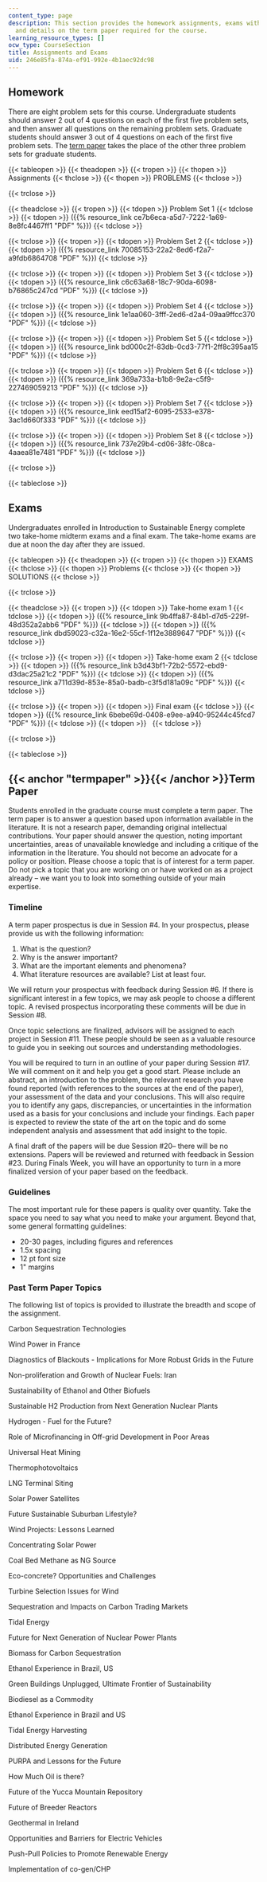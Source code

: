 ```yaml
---
content_type: page
description: This section provides the homework assignments, exams with solutions,
  and details on the term paper required for the course.
learning_resource_types: []
ocw_type: CourseSection
title: Assignments and Exams
uid: 246e85fa-874a-ef91-992e-4b1aec92dc98
---
```


Homework
--------

There are eight problem sets for this course. Undergraduate students should answer 2 out of 4 questions on each of the first five problem sets, and then answer all questions on the remaining problem sets. Graduate students should answer 3 out of 4 questions on each of the first five problem sets. The [term paper](#termpaper) takes the place of the other three problem sets for graduate students.

{{< tableopen >}}
{{< theadopen >}}
{{< tropen >}}
{{< thopen >}}
Assignments
{{< thclose >}}
{{< thopen >}}
PROBLEMS
{{< thclose >}}

{{< trclose >}}

{{< theadclose >}}
{{< tropen >}}
{{< tdopen >}}
Problem Set 1
{{< tdclose >}}
{{< tdopen >}}
({{% resource_link ce7b6eca-a5d7-7222-1a69-8e8fc4467ff1 "PDF" %}})
{{< tdclose >}}

{{< trclose >}}
{{< tropen >}}
{{< tdopen >}}
Problem Set 2
{{< tdclose >}}
{{< tdopen >}}
({{% resource_link 70085153-22a2-8ed6-f2a7-a9fdb6864708 "PDF" %}})
{{< tdclose >}}

{{< trclose >}}
{{< tropen >}}
{{< tdopen >}}
Problem Set 3
{{< tdclose >}}
{{< tdopen >}}
({{% resource_link c6c63a68-18c7-90da-6098-b76865c247cd "PDF" %}})
{{< tdclose >}}

{{< trclose >}}
{{< tropen >}}
{{< tdopen >}}
Problem Set 4
{{< tdclose >}}
{{< tdopen >}}
({{% resource_link 1e1aa060-3fff-2ed6-d2a4-09aa9ffcc370 "PDF" %}})
{{< tdclose >}}

{{< trclose >}}
{{< tropen >}}
{{< tdopen >}}
Problem Set 5
{{< tdclose >}}
{{< tdopen >}}
({{% resource_link bd000c2f-83db-0cd3-77f1-2ff8c395aa15 "PDF" %}})
{{< tdclose >}}

{{< trclose >}}
{{< tropen >}}
{{< tdopen >}}
Problem Set 6
{{< tdclose >}}
{{< tdopen >}}
({{% resource_link 369a733a-b1b8-9e2a-c5f9-227469059213 "PDF" %}})
{{< tdclose >}}

{{< trclose >}}
{{< tropen >}}
{{< tdopen >}}
Problem Set 7
{{< tdclose >}}
{{< tdopen >}}
({{% resource_link eed15af2-6095-2533-e378-3ac1d660f333 "PDF" %}})
{{< tdclose >}}

{{< trclose >}}
{{< tropen >}}
{{< tdopen >}}
Problem Set 8
{{< tdclose >}}
{{< tdopen >}}
({{% resource_link 737e29b4-cd06-38fc-08ca-4aaea81e7481 "PDF" %}})
{{< tdclose >}}

{{< trclose >}}

{{< tableclose >}}

Exams
-----

Undergraduates enrolled in Introduction to Sustainable Energy complete two take-home midterm exams and a final exam. The take-home exams are due at noon the day after they are issued.

{{< tableopen >}}
{{< theadopen >}}
{{< tropen >}}
{{< thopen >}}
EXAMS
{{< thclose >}}
{{< thopen >}}
Problems
{{< thclose >}}
{{< thopen >}}
SOLUTIONS
{{< thclose >}}

{{< trclose >}}

{{< theadclose >}}
{{< tropen >}}
{{< tdopen >}}
Take-home exam 1
{{< tdclose >}}
{{< tdopen >}}
({{% resource_link 9b4ffa87-84b1-d7d5-229f-48d352a2abb6 "PDF" %}})
{{< tdclose >}}
{{< tdopen >}}
({{% resource_link dbd59023-c32a-16e2-55cf-1f12e3889647 "PDF" %}})
{{< tdclose >}}

{{< trclose >}}
{{< tropen >}}
{{< tdopen >}}
Take-home exam 2
{{< tdclose >}}
{{< tdopen >}}
({{% resource_link b3d43bf1-72b2-5572-ebd9-d3dac25a21c2 "PDF" %}})
{{< tdclose >}}
{{< tdopen >}}
({{% resource_link a711d39d-853e-85a0-badb-c3f5d181a09c "PDF" %}})
{{< tdclose >}}

{{< trclose >}}
{{< tropen >}}
{{< tdopen >}}
Final exam
{{< tdclose >}}
{{< tdopen >}}
({{% resource_link 6bebe69d-0408-e9ee-a940-95244c45fcd7 "PDF" %}})
{{< tdclose >}}
{{< tdopen >}}
 
{{< tdclose >}}

{{< trclose >}}

{{< tableclose >}}

{{< anchor "termpaper" >}}{{< /anchor >}}Term Paper
---------------------------------------------------

Students enrolled in the graduate course must complete a term paper. The term paper is to answer a question based upon information available in the literature. It is not a research paper, demanding original intellectual contributions. Your paper should answer the question, noting important uncertainties, areas of unavailable knowledge and including a critique of the information in the literature. You should not become an advocate for a policy or position. Please choose a topic that is of interest for a term paper. Do not pick a topic that you are working on or have worked on as a project already – we want you to look into something outside of your main expertise.

### Timeline

A term paper prospectus is due in Session #4. In your prospectus, please provide us with the following information:

1.  What is the question?
2.  Why is the answer important?
3.  What are the important elements and phenomena?
4.  What literature resources are available? List at least four.

We will return your prospectus with feedback during Session #6. If there is significant interest in a few topics, we may ask people to choose a different topic. A revised prospectus incorporating these comments will be due in Session #8.

Once topic selections are finalized, advisors will be assigned to each project in Session #11. These people should be seen as a valuable resource to guide you in seeking out sources and understanding methodologies.

You will be required to turn in an outline of your paper during Session #17. We will comment on it and help you get a good start. Please include an abstract, an introduction to the problem, the relevant research you have found reported (with references to the sources at the end of the paper), your assessment of the data and your conclusions. This will also require you to identify any gaps, discrepancies, or uncertainties in the information used as a basis for your conclusions and include your findings. Each paper is expected to review the state of the art on the topic and do some independent analysis and assessment that add insight to the topic.

A final draft of the papers will be due Session #20– there will be no extensions. Papers will be reviewed and returned with feedback in Session #23. During Finals Week, you will have an opportunity to turn in a more finalized version of your paper based on the feedback.

### Guidelines

The most important rule for these papers is quality over quantity. Take the space you need to say what you need to make your argument. Beyond that, some general formatting guidelines:

*   20-30 pages, including figures and references
*   1.5x spacing
*   12 pt font size
*   1" margins

### Past Term Paper Topics

The following list of topics is provided to illustrate the breadth and scope of the assignment.

Carbon Sequestration Technologies

Wind Power in France

Diagnostics of Blackouts - Implications for More Robust Grids in the Future

Non-proliferation and Growth of Nuclear Fuels: Iran

Sustainability of Ethanol and Other Biofuels

Sustainable H2 Production from Next Generation Nuclear Plants

Hydrogen - Fuel for the Future?

Role of Microfinancing in Off-grid Development in Poor Areas

Universal Heat Mining

Thermophotovoltaics

LNG Terminal Siting

Solar Power Satellites

Future Sustainable Suburban Lifestyle?

Wind Projects: Lessons Learned

Concentrating Solar Power

Coal Bed Methane as NG Source

Eco-concrete? Opportunities and Challenges

Turbine Selection Issues for Wind

Sequestration and Impacts on Carbon Trading Markets

Tidal Energy

Future for Next Generation of Nuclear Power Plants

Biomass for Carbon Sequestration

Ethanol Experience in Brazil, US

Green Buildings Unplugged, Ultimate Frontier of Sustainability

Biodiesel as a Commodity

Ethanol Experience in Brazil and US

Tidal Energy Harvesting

Distributed Energy Generation

PURPA and Lessons for the Future

How Much Oil is there?

Future of the Yucca Mountain Repository

Future of Breeder Reactors

Geothermal in Ireland

Opportunities and Barriers for Electric Vehicles

Push-Pull Policies to Promote Renewable Energy

Implementation of co-gen/CHP